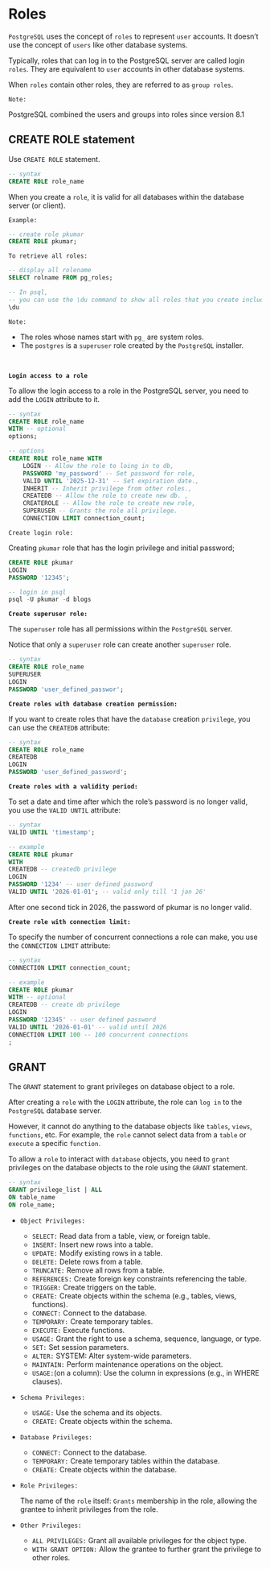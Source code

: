 # Roles

`PostgreSQL` uses the concept of `roles` to represent `user` accounts. It doesn’t use the concept of `users` like other database systems.

Typically, roles that can log in to the PostgreSQL server are called login `roles`. They are equivalent to `user` accounts in other database systems.

When `roles` contain other roles, they are referred to as `group roles`.

`Note:`

PostgreSQL combined the users and groups into roles since version 8.1

## CREATE ROLE statement

Use `CREATE ROLE` statement.

```sql
-- syntax
CREATE ROLE role_name
```

When you create a `role`, it is valid for all databases within the database server (or client).

`Example:`

```sql
-- create role pkumar
CREATE ROLE pkumar;
```

`To retrieve all roles:`

```sql
-- display all rolename
SELECT rolname FROM pg_roles;

-- In psql,
-- you can use the \du command to show all roles that you create including the postgres role in the current PostgreSQL server:
\du
```

`Note:`

- The roles whose names start with `pg_` are system roles.
- The `postgres` is a `superuser` role created by the `PostgreSQL` installer.

<br />

**`Login access to a role`**

To allow the login access to a role in the PostgreSQL server, you need to add the `LOGIN` attribute to it.

```sql
-- syntax
CREATE ROLE role_name
WITH -- optional
options;

-- options
CREATE ROLE role_name WITH
    LOGIN -- Allow the role to loing in to db,
    PASSWORD 'my_password' -- Set password for role,
    VALID UNTIL '2025-12-31' -- Set expiration date.,
    INHERIT -- Inherit privilege from other roles.,
    CREATEDB -- Allow the role to create new db. ,
    CREATEROLE -- Allow the role to create new role,
    SUPERUSER -- Grants the role all privilege.
    CONNECTION LIMIT connection_count;

```

`Create login role:`

Creating `pkumar` role that has the login privilege and initial password;

```sql
CREATE ROLE pkumar
LOGIN
PASSWORD '12345';

-- login in psql
psql -U pkumar -d blogs
```

**`Create superuser role:`**

The `superuser` role has all permissions within the `PostgreSQL` server.

Notice that only a `superuser` role can create another `superuser` role.

```sql
-- syntax
CREATE ROLE role_name
SUPERUSER
LOGIN
PASSWORD 'user_defined_passwor';
```

**`Create roles with database creation permission:`**

If you want to create roles that have the `database` creation `privilege`, you can use the `CREATEDB` attribute:

```sql
-- syntax
CREATE ROLE role_name
CREATEDB
LOGIN
PASSWORD 'user_defined_password';
```

**`Create roles with a validity period:`**

To set a date and time after which the role’s password is no longer valid, you use the `VALID UNTIL` attribute:

```sql
-- syntax
VALID UNTIL 'timestamp';

-- example
CREATE ROLE pkumar
WITH
CREATEDB -- createdb privilege
LOGIN
PASSWORD '1234' -- user defined password
VALID UNTIL '2026-01-01'; -- valid only till '1 jan 26'

```

After one second tick in 2026, the password of pkumar is no longer valid.

**`Create role with connection limit:`**

To specify the number of concurrent connections a role can make, you use the `CONNECTION LIMIT` attribute:

```sql
-- syntax
CONNECTION LIMIT connection_count;

-- example
CREATE ROLE pkumar
WITH -- optional
CREATEDB -- create db privilege
LOGIN
PASSWORD '12345' -- user defined password
VALID UNTIL '2026-01-01' -- valid until 2026
CONNECTION LIMIT 100 -- 100 concurrent connections
;
```

## GRANT

The `GRANT` statement to grant privileges on database object to a role.

After creating a `role` with the `LOGIN` attribute, the role can `log in` to the `PostgreSQL` database server.

However, it cannot do anything to the database objects like `tables`, `views`, `functions`, etc. For example, the `role` cannot select data from a `table` or `execute` a specific `function`.

To allow a `role` to interact with `database` objects, you need to `grant` privileges on the database objects to the role using the `GRANT` statement.

```sql
-- syntax
GRANT privilege_list | ALL
ON table_name
ON role_name;
```

- `Object Privileges:`

  - `SELECT:` Read data from a table, view, or foreign table.
  - `INSERT:` Insert new rows into a table.
  - `UPDATE:` Modify existing rows in a table.
  - `DELETE:` Delete rows from a table.
  - `TRUNCATE:` Remove all rows from a table.
  - `REFERENCES:` Create foreign key constraints referencing the table.
  - `TRIGGER:` Create triggers on the table.
  - `CREATE:` Create objects within the schema (e.g., tables, views, functions).
  - `CONNECT:` Connect to the database.
  - `TEMPORARY:` Create temporary tables.
  - `EXECUTE:` Execute functions.
  - `USAGE:` Grant the right to use a schema, sequence, language, or type.
  - `SET:` Set session parameters.
  - `ALTER:` SYSTEM: Alter system-wide parameters.
  - `MAINTAIN:` Perform maintenance operations on the object.
  - `USAGE:`(on a column): Use the column in expressions (e.g., in WHERE clauses).

- `Schema Privileges:`

  - `USAGE:` Use the schema and its objects.
  - `CREATE:` Create objects within the schema.

- `Database Privileges:`

  - `CONNECT:` Connect to the database.
  - `TEMPORARY:` Create temporary tables within the database.
  - `CREATE:` Create objects within the database.

- `Role Privileges:`

  The name of the `role` itself: `Grants` membership in the role, allowing the grantee to inherit privileges from the role.

- `Other Privileges:`

  - `ALL PRIVILEGES:` Grant all available privileges for the object type.
  - `WITH GRANT OPTION:` Allow the grantee to further grant the privilege to other roles.
